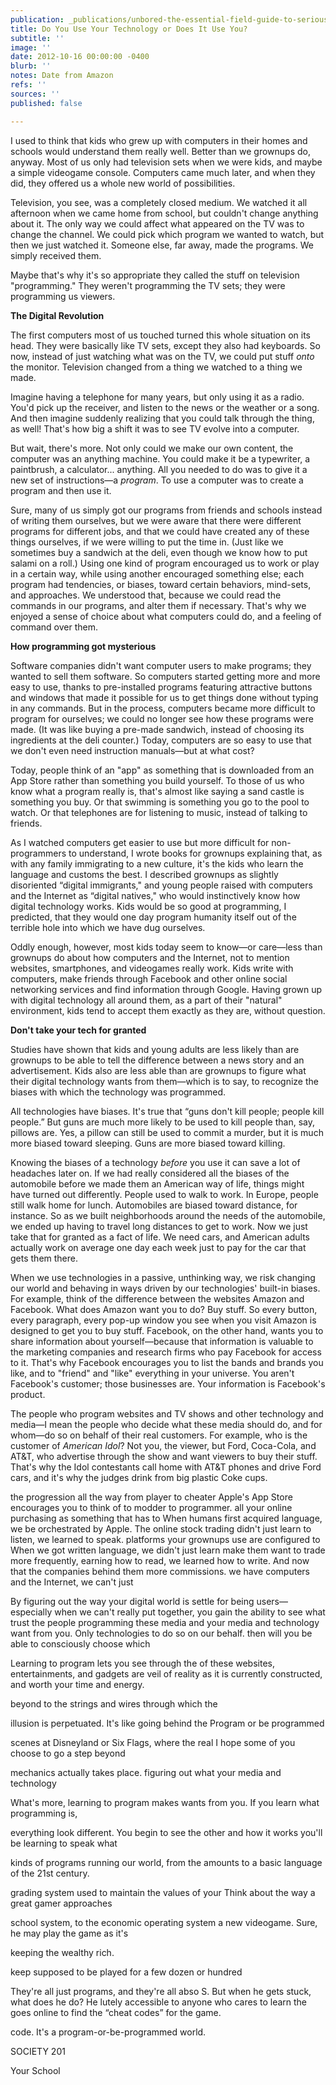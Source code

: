 ```yaml
---
publication: _publications/unbored-the-essential-field-guide-to-serious-fun.md
title: Do You Use Your Technology or Does It Use You?
subtitle: ''
image: ''
date: 2012-10-16 00:00:00 -0400
blurb: ''
notes: Date from Amazon
refs: ''
sources: ''
published: false

---
```

I used to think that kids who grew up with computers in their homes and schools would understand them really well. Better than we grownups do, anyway. Most of us only had television sets when we were kids, and maybe a simple videogame console. Computers came much later, and when they did, they offered us a whole new world of possibilities.

Television, you see, was a completely closed medium. We watched it all afternoon when we came home from school, but couldn't change anything about it. The only way we could affect what appeared on the TV was to change the channel. We could pick which program we wanted to watch, but then we just watched it. Someone else, far away, made the programs. We simply received them.

Maybe that's why it's so appropriate they called the stuff on television "programming." They weren't programming the TV sets; they were programming us viewers.

**The Digital Revolution**

The first computers most of us touched turned this whole situation on its head. They were basically like TV sets, except they also had keyboards. So now, instead of just watching what was on the TV, we could put stuff _onto_ the monitor. Television changed from a thing we watched to a thing we made.

Imagine having a telephone for many years, but only using it as a radio. You'd pick up the receiver, and listen to the news or the weather or a song. And then imagine suddenly realizing that you could talk through the thing, as well! That's how big a shift it was to see TV evolve into a computer.

But wait, there's more. Not only could we make our own content, the computer was an anything machine. You could make it be a typewriter, a paintbrush, a calculator... anything. All you needed to do was to give it a new set of instructions—a _program_. To use a computer was to create a program and then use it.

Sure, many of us simply got our programs from friends and schools instead of writing them ourselves, but we were aware that there were different programs for different jobs, and that we could have created any of these things ourselves, if we were willing to put the time in. (Just like we sometimes buy a sandwich at the deli, even though we know how to put salami on a roll.) Using one kind of program encouraged us to work or play in a certain way, while using another encouraged something else; each program had tendencies, or biases, toward certain behaviors, mind-sets, and approaches. We understood that, because we could read the commands in our programs, and alter them if necessary. That's why we enjoyed a sense of choice about what computers could do, and a feeling of command over them.

**How programming got mysterious**

Software companies didn't want computer users to make programs; they wanted to sell them software. So computers started getting more and more easy to use, thanks to pre-installed programs featuring attractive buttons and windows that made it possible for us to get things done without typing in any commands. But in the process, computers became more difficult to program for ourselves; we could no longer see how these programs were made. (It was like buying a pre-made sandwich, instead of choosing its ingredients at the deli counter.) Today, computers are so easy to use that we don't even need instruction manuals—but at what cost?

Today, people think of an "app" as something that is downloaded from an App Store rather than something you build yourself. To those of us who know what a program really is, that's almost like saying a sand castle is something you buy. Or that swimming is something you go to the pool to watch. Or that telephones are for listening to music, instead of talking to friends.

As I watched computers get easier to use but more difficult for non-programmers to understand, I wrote books for grownups explaining that, as with any family immigrating to a new culture, it's the kids who learn the language and customs the best. I described grownups as slightly disoriented “digital immigrants," and young people raised with computers and the Internet as “digital natives," who would instinctively know how digital technology works. Kids would be so good at programming, I predicted, that they would one day program humanity itself out of the terrible hole into which we have dug ourselves.

Oddly enough, however, most kids today seem to know—or care—less than grownups do about how computers and the Internet, not to mention websites, smartphones, and videogames really work. Kids write with computers, make friends through Facebook and other online social networking services and find information through Google. Having grown up with digital technology all around them, as a part of their "natural" environment, kids tend to accept them exactly as they are, without question.

**Don't take your tech for granted**

Studies have shown that kids and young adults are less likely than are grownups to be able to tell the difference between a news story and an advertisement. Kids also are less able than are grownups to figure what their digital technology wants from them—which is to say, to recognize the biases with which the technology was programmed.

All technologies have biases. It's true that “guns don't kill people; people kill people.” But guns are much more likely to be used to kill people than, say, pillows are. Yes, a pillow can still be used to commit a murder, but it is much more biased toward sleeping. Guns are more biased toward killing.

Knowing the biases of a technology _before_ you use it can save a lot of headaches later on. If we had really considered all the biases of the automobile before we made them an American way of life, things might have turned out differently. People used to walk to work. In Europe, people still walk home for lunch. Automobiles are biased toward distance, for instance. So as we built neighborhoods around the needs of the automobile, we ended up having to travel long distances to get to work. Now we just take that for granted as a fact of life. We need cars, and American adults actually work on average one day each week just to pay for the car that gets them there.

When we use technologies in a passive, unthinking way, we risk changing our world and behaving in ways driven by our technologies' built-in biases. For example, think of the difference between the websites Amazon and Facebook. What does Amazon want you to do? Buy stuff. So every button, every paragraph, every pop-up window you see when you visit Amazon is designed to get you to buy stuff. Facebook, on the other hand, wants you to share information about yourself—because that information is valuable to the marketing companies and research firms who pay Facebook for access to it. That's why Facebook encourages you to list the bands and brands you like, and to "friend" and "like" everything in your universe. You aren't Facebook's customer; those businesses are. Your information is Facebook's product.

The people who program websites and TV shows and other technology and media—I mean the people who decide what these media should do, and for whom—do so on behalf of their real customers. For example, who is the customer of _American Idol_? Not you, the viewer, but Ford, Coca-Cola, and AT&T, who advertise through the show and want viewers to buy their stuff. That's why the Idol contestants call home with AT&T phones and drive Ford cars, and it's why the judges drink from big plastic Coke cups.

the progression all the way from player to cheater Apple's App Store encourages you to think of to modder to programmer. all your online purchasing as something that has to When humans first acquired language, we be orchestrated by Apple. The online stock trading didn't just learn to listen, we learned to speak. platforms your grownups use are configured to When we got written language, we didn't just learn make them want to trade more frequently, earning how to read, we learned how to write. And now that the companies behind them more commissions. we have computers and the Internet, we can't just

By figuring out the way your digital world is settle for being users—especially when we can't really put together, you gain the ability to see what trust the people programming these media and your media and technology want from you. Only technologies to do so on our behalf. then will you be able to consciously choose which

Learning to program lets you see through the of these websites, entertainments, and gadgets are veil of reality as it is currently constructed, and worth your time and energy.

beyond to the strings and wires through which the

illusion is perpetuated. It's like going behind the Program or be programmed

scenes at Disneyland or Six Flags, where the real I hope some of you choose to go a step beyond

mechanics actually takes place. figuring out what your media and technology

What's more, learning to program makes wants from you. If you learn what programming is,

everything look different. You begin to see the other and how it works you'll be learning to speak what

kinds of programs running our world, from the amounts to a basic language of the 21st century.

grading system used to maintain the values of your Think about the way a great gamer approaches

school system, to the economic operating system a new videogame. Sure, he may play the game as it's

keeping the wealthy rich.

keep supposed to be played for a few dozen or hundred

They're all just programs, and they're all abso S. But when he gets stuck, what does he do? He lutely accessible to anyone who cares to learn the goes online to find the “cheat codes” for the game.

code. It's a program-or-be-programmed world.

SOCIETY 201

Your School